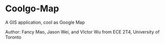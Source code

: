 # Coolgo-Map
A GIS application, cool as Google Map

Author: Fancy Mao, Jason Wei, and VIctor Wu from ECE 2T4, University of Toronto 
